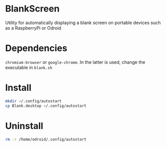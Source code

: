 # BlankScreen

Utility for automatically displaying a blank screen on portable devices such as a RaspberryPi or Odroid

# Dependencies
`chromium-browser` or `google-chrome`. In the latter is used, change the executable in `blank.sh`

# Install

```bash
mkdir ~/.config/autostart
cp Blank.desktop ~/.config/autostart
```

# Uninstall

```bash
rm -r /home/odroid/.config/autostart
```

